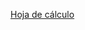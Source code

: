 [Hoja de cálculo](https://docs.google.com/spreadsheets/d/13GZTNODouiHiCjB2W9zeFVAA9ARSidx-/edit?gid=1035457596#gid=1035457596)